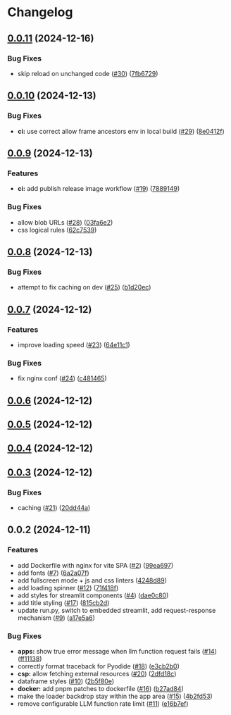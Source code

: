 # Changelog

## [0.0.11](https://github.com/i-am-bee/bee-usercontent-site/compare/v0.0.10...v0.0.11) (2024-12-16)

### Bug Fixes

* skip reload on unchanged code ([#30](https://github.com/i-am-bee/bee-usercontent-site/issues/30)) ([7fb6729](https://github.com/i-am-bee/bee-usercontent-site/commit/7fb6729b4eba7d2d008b94008bd8f0a143f3ed1e))

## [0.0.10](https://github.com/i-am-bee/bee-usercontent-site/compare/v0.0.9...v0.0.10) (2024-12-13)

### Bug Fixes

* **ci:** use correct allow frame ancestors env in local build ([#29](https://github.com/i-am-bee/bee-usercontent-site/issues/29)) ([8e0412f](https://github.com/i-am-bee/bee-usercontent-site/commit/8e0412f94d33ad96fd86cc95232f31f93e31e8d3))

## [0.0.9](https://github.com/i-am-bee/bee-usercontent-site/compare/v0.0.8...v0.0.9) (2024-12-13)

### Features

* **ci:** add publish release image workflow ([#19](https://github.com/i-am-bee/bee-usercontent-site/issues/19)) ([7889149](https://github.com/i-am-bee/bee-usercontent-site/commit/7889149ef6bef2eb252db9f4f68de77c0cf79b9c))

### Bug Fixes

* allow blob URLs ([#28](https://github.com/i-am-bee/bee-usercontent-site/issues/28)) ([03fa6e2](https://github.com/i-am-bee/bee-usercontent-site/commit/03fa6e2c1604070f30f3afcf52492fc3bade9b0e))
* css logical rules ([62c7539](https://github.com/i-am-bee/bee-usercontent-site/commit/62c75397bf423915edd2938c4c681d1a28f483ec))

## [0.0.8](https://github.com/i-am-bee/bee-usercontent-site/compare/v0.0.7...v0.0.8) (2024-12-13)

### Bug Fixes

* attempt to fix caching on dev ([#25](https://github.com/i-am-bee/bee-usercontent-site/issues/25)) ([b1d20ec](https://github.com/i-am-bee/bee-usercontent-site/commit/b1d20ec0c3b351b4a10d44c31a4438e8a04c134b))

## [0.0.7](https://github.com/i-am-bee/bee-usercontent-site/compare/v0.0.6...v0.0.7) (2024-12-12)

### Features

* improve loading speed ([#23](https://github.com/i-am-bee/bee-usercontent-site/issues/23)) ([64e11c1](https://github.com/i-am-bee/bee-usercontent-site/commit/64e11c17a5a4c3c36381468f1842bc8b1c4d5290))

### Bug Fixes

* fix nginx conf ([#24](https://github.com/i-am-bee/bee-usercontent-site/issues/24)) ([c481465](https://github.com/i-am-bee/bee-usercontent-site/commit/c481465d6c094912cb431732a5926f45575bee4f))

## [0.0.6](https://github.com/i-am-bee/bee-usercontent-site/compare/v0.0.5...v0.0.6) (2024-12-12)

## [0.0.5](https://github.com/i-am-bee/bee-usercontent-site/compare/v0.0.4...v0.0.5) (2024-12-12)

## [0.0.4](https://github.com/i-am-bee/bee-usercontent-site/compare/v0.0.3...v0.0.4) (2024-12-12)

## [0.0.3](https://github.com/i-am-bee/bee-usercontent-site/compare/v0.0.2...v0.0.3) (2024-12-12)

### Bug Fixes

* caching ([#21](https://github.com/i-am-bee/bee-usercontent-site/issues/21)) ([20dd44a](https://github.com/i-am-bee/bee-usercontent-site/commit/20dd44a5add0af85b8769da78041ec5510c61c18))

## 0.0.2 (2024-12-11)

### Features

* add Dockerfile with nginx for vite SPA ([#2](https://github.com/i-am-bee/bee-usercontent-site/issues/2)) ([99ea697](https://github.com/i-am-bee/bee-usercontent-site/commit/99ea697ee41f143fe15a529667b059f8150f57ee))
* add fonts ([#7](https://github.com/i-am-bee/bee-usercontent-site/issues/7)) ([6a2a07f](https://github.com/i-am-bee/bee-usercontent-site/commit/6a2a07f0932174abc114fee4fab93c2f8ebdcae7))
* add fullscreen mode + js and css linters ([4248d89](https://github.com/i-am-bee/bee-usercontent-site/commit/4248d89c20996d8bbc4931ac4444ea615f538a46))
* add loading spinner ([#12](https://github.com/i-am-bee/bee-usercontent-site/issues/12)) ([71f418f](https://github.com/i-am-bee/bee-usercontent-site/commit/71f418f1fb1f433ade26b6948b15aa37588a77f3))
* add styles for streamlit components ([#4](https://github.com/i-am-bee/bee-usercontent-site/issues/4)) ([dae0c80](https://github.com/i-am-bee/bee-usercontent-site/commit/dae0c80b6a0cd460e297b6687b24ed141cb1204b))
* add title styling ([#17](https://github.com/i-am-bee/bee-usercontent-site/issues/17)) ([815cb2d](https://github.com/i-am-bee/bee-usercontent-site/commit/815cb2d15a8ce2c3420ad34bdf70e4631d52bfed))
* update run.py, switch to embedded streamlit, add request-response mechanism ([#9](https://github.com/i-am-bee/bee-usercontent-site/issues/9)) ([a17e5a6](https://github.com/i-am-bee/bee-usercontent-site/commit/a17e5a61798a6f3e7e2314efaea2cf1bf1989e97))

### Bug Fixes

* **apps:** show true error message when llm function request fails ([#14](https://github.com/i-am-bee/bee-usercontent-site/issues/14)) ([ff11138](https://github.com/i-am-bee/bee-usercontent-site/commit/ff11138641e8aa262c9d449a30224bf116e0fced))
* correctly format traceback for Pyodide ([#18](https://github.com/i-am-bee/bee-usercontent-site/issues/18)) ([e3cb2b0](https://github.com/i-am-bee/bee-usercontent-site/commit/e3cb2b0ddac17083d3955c505f8696bd26a58937))
* **csp:** allow fetching external resources ([#20](https://github.com/i-am-bee/bee-usercontent-site/issues/20)) ([2dfd18c](https://github.com/i-am-bee/bee-usercontent-site/commit/2dfd18c216e76bdfee4f0127df81d3399ec58705))
* dataframe styles ([#10](https://github.com/i-am-bee/bee-usercontent-site/issues/10)) ([2b5f80e](https://github.com/i-am-bee/bee-usercontent-site/commit/2b5f80eb5b1c3c11040a1b07fd261c5c801125e0))
* **docker:** add pnpm patches to dockerfile ([#16](https://github.com/i-am-bee/bee-usercontent-site/issues/16)) ([b27ad84](https://github.com/i-am-bee/bee-usercontent-site/commit/b27ad848b509ba6f5db5103f784c75a0ef299942))
* make the loader backdrop stay within the app area ([#15](https://github.com/i-am-bee/bee-usercontent-site/issues/15)) ([4b2fd53](https://github.com/i-am-bee/bee-usercontent-site/commit/4b2fd536334f8124497cbf05f9361eece16bf6e0))
* remove configurable LLM function rate limit ([#11](https://github.com/i-am-bee/bee-usercontent-site/issues/11)) ([e16b7ef](https://github.com/i-am-bee/bee-usercontent-site/commit/e16b7ef1dec27189f688e7799d09753d7f563fd0))

